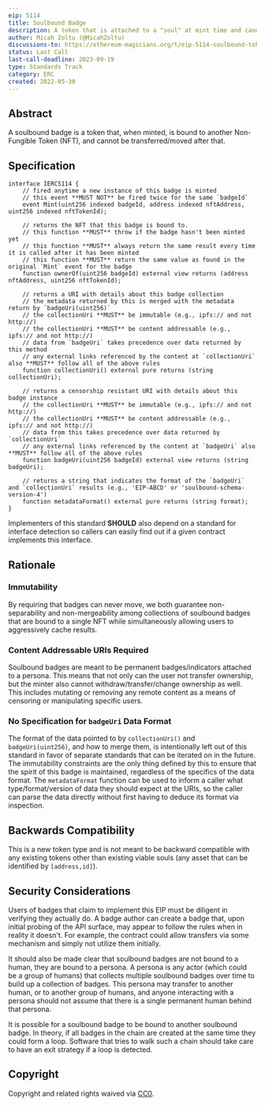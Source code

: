 ```yaml
---
eip: 5114
title: Soulbound Badge
description: A token that is attached to a "soul" at mint time and cannot be transferred after that.
author: Micah Zoltu (@MicahZoltu)
discussions-to: https://ethereum-magicians.org/t/eip-5114-soulbound-token/9417
status: Last Call
last-call-deadline: 2023-09-19
type: Standards Track
category: ERC
created: 2022-05-30
---
```



## Abstract

A soulbound badge is a token that, when minted, is bound to another Non-Fungible Token (NFT), and cannot be transferred/moved after that.


## Specification

```solidity
interface IERC5114 {
	// fired anytime a new instance of this badge is minted
	// this event **MUST NOT** be fired twice for the same `badgeId`
	event Mint(uint256 indexed badgeId, address indexed nftAddress, uint256 indexed nftTokenId);

	// returns the NFT that this badge is bound to.
	// this function **MUST** throw if the badge hasn't been minted yet
	// this function **MUST** always return the same result every time it is called after it has been minted
	// this function **MUST** return the same value as found in the original `Mint` event for the badge
	function ownerOf(uint256 badgeId) external view returns (address nftAddress, uint256 nftTokenId);

	// returns a URI with details about this badge collection
	// the metadata returned by this is merged with the metadata return by `badgeUri(uint256)`
	// the collectionUri **MUST** be immutable (e.g., ipfs:// and not http://)
	// the collectionUri **MUST** be content addressable (e.g., ipfs:// and not http://)
	// data from `badgeUri` takes precedence over data returned by this method
	// any external links referenced by the content at `collectionUri` also **MUST** follow all of the above rules
	function collectionUri() external pure returns (string collectionUri);

	// returns a censorship resistant URI with details about this badge instance
	// the collectionUri **MUST** be immutable (e.g., ipfs:// and not http://)
	// the collectionUri **MUST** be content addressable (e.g., ipfs:// and not http://)
	// data from this takes precedence over data returned by `collectionUri`
	// any external links referenced by the content at `badgeUri` also **MUST** follow all of the above rules
	function badgeUri(uint256 badgeId) external view returns (string badgeUri);

	// returns a string that indicates the format of the `badgeUri` and `collectionUri` results (e.g., 'EIP-ABCD' or 'soulbound-schema-version-4')
	function metadataFormat() external pure returns (string format);
}
```

Implementers of this standard **SHOULD** also depend on a standard for interface detection so callers can easily find out if a given contract implements this interface.


## Rationale

### Immutability

By requiring that badges can never move, we both guarantee non-separability and non-mergeability among collections of soulbound badges that are bound to a single NFT while simultaneously allowing users to aggressively cache results.

### Content Addressable URIs Required

Soulbound badges are meant to be permanent badges/indicators attached to a persona.
This means that not only can the user not transfer ownership, but the minter also cannot withdraw/transfer/change ownership as well.
This includes mutating or removing any remote content as a means of censoring or manipulating specific users.

### No Specification for `badgeUri` Data Format

The format of the data pointed to by `collectionUri()` and `badgeUri(uint256)`, and how to merge them, is intentionally left out of this standard in favor of separate standards that can be iterated on in the future.
The immutability constraints are the only thing defined by this to ensure that the spirit of this badge is maintained, regardless of the specifics of the data format.
The `metadataFormat` function can be used to inform a caller what type/format/version of data they should expect at the URIs, so the caller can parse the data directly without first having to deduce its format via inspection.


## Backwards Compatibility

This is a new token type and is not meant to be backward compatible with any existing tokens other than existing viable souls (any asset that can be identified by `[address,id]`).


## Security Considerations

Users of badges that claim to implement this EIP must be diligent in verifying they actually do.
A badge author can create a badge that, upon initial probing of the API surface, may appear to follow the rules when in reality it doesn't.
For example, the contract could allow transfers via some mechanism and simply not utilize them initially.

It should also be made clear that soulbound badges are not bound to a human, they are bound to a persona.
A persona is any actor (which could be a group of humans) that collects multiple soulbound badges over time to build up a collection of badges.
This persona may transfer to another human, or to another group of humans, and anyone interacting with a persona should not assume that there is a single permanent human behind that persona.

It is possible for a soulbound badge to be bound to another soulbound badge.
In theory, if all badges in the chain are created at the same time they could form a loop.
Software that tries to walk such a chain should take care to have an exit strategy if a loop is detected.


## Copyright

Copyright and related rights waived via [CC0](../LICENSE.md).

